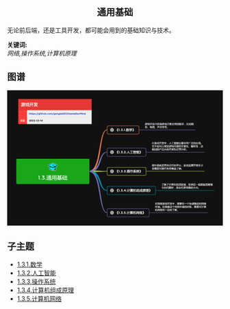 <h2 align="center">通用基础</h2>
<p>
无论前后端，还是工具开发，都可能会用到的基础知识与技术。
</p>

**关键词:**<br/>
*网络,操作系统,计算机原理*

## 图谱
![图片加载中...](../exports/1.3.通用基础.png?raw=true)

## 子主题
* [1.3.1.数学](1.3.1.数学.md)
* [1.3.2.人工智能](1.3.2.人工智能.md)
* [1.3.3.操作系统](1.3.3.操作系统.md)
* [1.3.4.计算机组成原理](1.3.4.计算机组成原理.md)
* [1.3.5.计算机网络](1.3.5.计算机网络.md)
